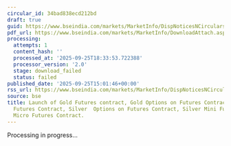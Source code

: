 ```yaml
---
circular_id: 34bad838ecd212bd
draft: true
guid: https://www.bseindia.com/markets/MarketInfo/DispNoticesNCirculars.aspx?Noticeid={A1E33F73-DBB9-44BE-9BDC-BE1B96724163}&noticeno=20250925-57&dt=09/25/2025&icount=57&totcount=65&flag=0
pdf_url: https://www.bseindia.com/markets/MarketInfo/DownloadAttach.aspx?id=20250925-57&attachedId=
processing:
  attempts: 1
  content_hash: ''
  processed_at: '2025-09-25T18:33:53.722388'
  processor_version: '2.0'
  stage: download_failed
  status: failed
published_date: '2025-09-25T15:01:46+00:00'
rss_url: https://www.bseindia.com/markets/MarketInfo/DispNoticesNCirculars.aspx?Noticeid={A1E33F73-DBB9-44BE-9BDC-BE1B96724163}&noticeno=20250925-57&dt=09/25/2025&icount=57&totcount=65&flag=0
source: bse
title: Launch of Gold Futures contract, Gold Options on Futures Contract, Gold Mini
  Futures Contract, Silver  Options on Futures Contract, Silver Mini Futures and Silver
  Micro Futures Contract.
---
```


Processing in progress...